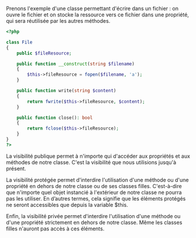 Prenons l'exemple d'une classe permettant d'écrire dans un fichier : 
on ouvre le fichier et on stocke la ressource vers ce fichier dans une propriété, qui sera réutilisée par les autres méthodes.

```php
<?php

class File
{
    public $fileResource;

    public function __construct(string $filename)
    {
        $this->fileResource = fopen($filename, 'a');
    }

    public function write(string $content)
    {
        return fwrite($this->fileResource, $content);
    }

    public function close(): bool
    {
        return fclose($this->fileResource);
    }
}
?>
```

La visibilité publique permet à n'importe qui d'accéder aux propriétés et aux méthodes de notre classe. 
C'est la visibilité que nous utilisions jusqu'à présent.

La visibilité protégée permet d'interdire l'utilisation d'une méthode ou d'une propriété en dehors de notre classe ou de ses classes filles. 
C'est-à-dire que n'importe quel objet instancié à l'extérieur de notre classe ne pourra pas les utiliser. 
En d’autres termes, cela signifie que les éléments protégés ne seront accessibles que depuis la variable $this.

Enfin, la visibilité privée permet d'interdire l'utilisation d'une méthode ou d'une propriété strictement en dehors de notre classe. 
Même les classes filles n'auront pas accès à ces éléments.